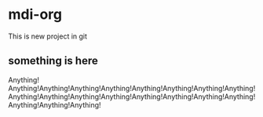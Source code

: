 # mdi-org

This is new project in git
## something is here

Anything! Anything!Anything!Anything!Anything!Anything!Anything!Anything!Anything!Anything!Anything!Anything!Anything!Anything!Anything!Anything!Anything!Anything!Anything!Anything!
